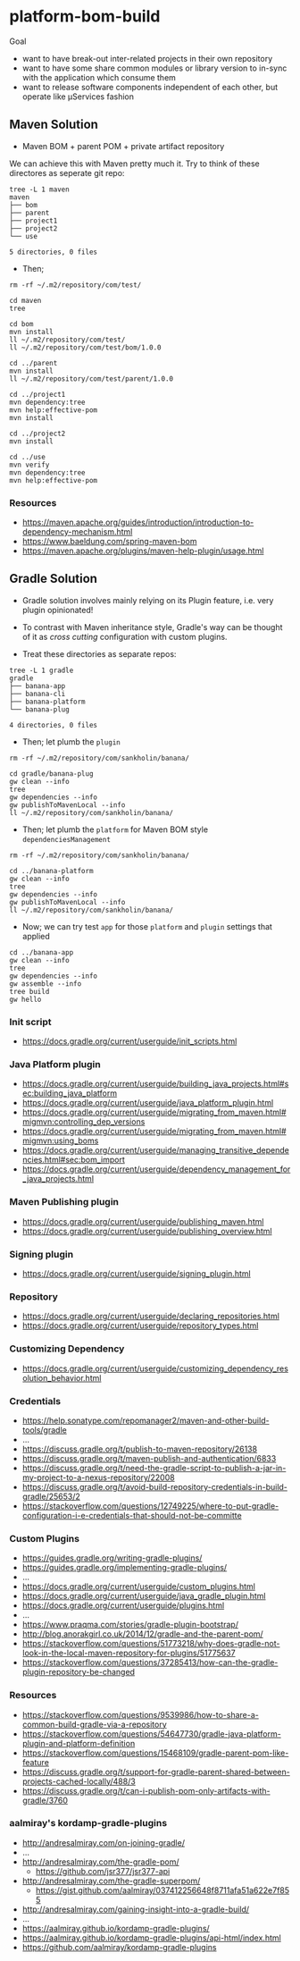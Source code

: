 # platform-bom-build

Goal
- want to have break-out inter-related projects in their own repository
- want to have some share common modules or library version to in-sync with the application which consume them
- want to release software components independent of each other, but operate like μServices fashion



## Maven Solution

- Maven BOM + parent POM + private artifact repository


We can achieve this with Maven pretty much it. Try to think of these directores as seperate git repo:

```
tree -L 1 maven
maven
├── bom
├── parent
├── project1
├── project2
└── use

5 directories, 0 files
```

- Then;

```
rm -rf ~/.m2/repository/com/test/

cd maven
tree

cd bom
mvn install
ll ~/.m2/repository/com/test/
ll ~/.m2/repository/com/test/bom/1.0.0

cd ../parent
mvn install
ll ~/.m2/repository/com/test/parent/1.0.0

cd ../project1
mvn dependency:tree
mvn help:effective-pom
mvn install

cd ../project2
mvn install

cd ../use
mvn verify
mvn dependency:tree
mvn help:effective-pom
```

### Resources

- https://maven.apache.org/guides/introduction/introduction-to-dependency-mechanism.html
- https://www.baeldung.com/spring-maven-bom
- https://maven.apache.org/plugins/maven-help-plugin/usage.html



## Gradle Solution

- Gradle solution involves mainly relying on its Plugin feature, i.e. very plugin opinionated!

- To contrast with Maven inheritance style, Gradle's way can be thought of it as _cross cutting_ configuration with custom plugins.

- Treat these directories as separate repos:

```
tree -L 1 gradle
gradle
├── banana-app
├── banana-cli
├── banana-platform
└── banana-plug

4 directories, 0 files
```

- Then; let plumb the `plugin`

```
rm -rf ~/.m2/repository/com/sankholin/banana/

cd gradle/banana-plug
gw clean --info
tree
gw dependencies --info
gw publishToMavenLocal --info
ll ~/.m2/repository/com/sankholin/banana/
```

- Then; let plumb the `platform` for Maven BOM style `dependenciesManagement`

```
rm -rf ~/.m2/repository/com/sankholin/banana/

cd ../banana-platform
gw clean --info
tree
gw dependencies --info
gw publishToMavenLocal --info
ll ~/.m2/repository/com/sankholin/banana/
```

- Now; we can try test `app` for those `platform` and `plugin` settings that applied

```
cd ../banana-app
gw clean --info
tree
gw dependencies --info
gw assemble --info
tree build
gw hello
```

### Init script

- https://docs.gradle.org/current/userguide/init_scripts.html


### Java Platform plugin

- https://docs.gradle.org/current/userguide/building_java_projects.html#sec:building_java_platform
- https://docs.gradle.org/current/userguide/java_platform_plugin.html
- https://docs.gradle.org/current/userguide/migrating_from_maven.html#migmvn:controlling_dep_versions
- https://docs.gradle.org/current/userguide/migrating_from_maven.html#migmvn:using_boms
- https://docs.gradle.org/current/userguide/managing_transitive_dependencies.html#sec:bom_import
- https://docs.gradle.org/current/userguide/dependency_management_for_java_projects.html

### Maven Publishing plugin

- https://docs.gradle.org/current/userguide/publishing_maven.html
- https://docs.gradle.org/current/userguide/publishing_overview.html

### Signing plugin

- https://docs.gradle.org/current/userguide/signing_plugin.html

### Repository

- https://docs.gradle.org/current/userguide/declaring_repositories.html
- https://docs.gradle.org/current/userguide/repository_types.html

### Customizing Dependency

- https://docs.gradle.org/current/userguide/customizing_dependency_resolution_behavior.html

### Credentials

- https://help.sonatype.com/repomanager2/maven-and-other-build-tools/gradle
- ...
- https://discuss.gradle.org/t/publish-to-maven-repository/26138
- https://discuss.gradle.org/t/maven-publish-and-authentication/6833
- https://discuss.gradle.org/t/need-the-gradle-script-to-publish-a-jar-in-my-project-to-a-nexus-repository/22008
- https://discuss.gradle.org/t/avoid-build-repository-credentials-in-build-gradle/25653/2
- https://stackoverflow.com/questions/12749225/where-to-put-gradle-configuration-i-e-credentials-that-should-not-be-committe


### Custom Plugins

- https://guides.gradle.org/writing-gradle-plugins/
- https://guides.gradle.org/implementing-gradle-plugins/
- ...
- https://docs.gradle.org/current/userguide/custom_plugins.html
- https://docs.gradle.org/current/userguide/java_gradle_plugin.html
- https://docs.gradle.org/current/userguide/plugins.html
- ...
- https://www.praqma.com/stories/gradle-plugin-bootstrap/
- http://blog.anorakgirl.co.uk/2014/12/gradle-and-the-parent-pom/
- https://stackoverflow.com/questions/51773218/why-does-gradle-not-look-in-the-local-maven-repository-for-plugins/51775637
- https://stackoverflow.com/questions/37285413/how-can-the-gradle-plugin-repository-be-changed


### Resources

- https://stackoverflow.com/questions/9539986/how-to-share-a-common-build-gradle-via-a-repository
- https://stackoverflow.com/questions/54647730/gradle-java-platform-plugin-and-platform-definition
- https://stackoverflow.com/questions/15468109/gradle-parent-pom-like-feature
- https://discuss.gradle.org/t/support-for-gradle-parent-shared-between-projects-cached-locally/488/3
- https://discuss.gradle.org/t/can-i-publish-pom-only-artifacts-with-gradle/3760


### aalmiray's kordamp-gradle-plugins

- http://andresalmiray.com/on-joining-gradle/
- ...
- http://andresalmiray.com/the-gradle-pom/
  - https://github.com/jsr377/jsr377-api
- http://andresalmiray.com/the-gradle-superpom/
  - https://gist.github.com/aalmiray/037412256648f8711afa51a622e7f855
- http://andresalmiray.com/gaining-insight-into-a-gradle-build/
- ...
- https://aalmiray.github.io/kordamp-gradle-plugins/
- https://aalmiray.github.io/kordamp-gradle-plugins/api-html/index.html
- https://github.com/aalmiray/kordamp-gradle-plugins



